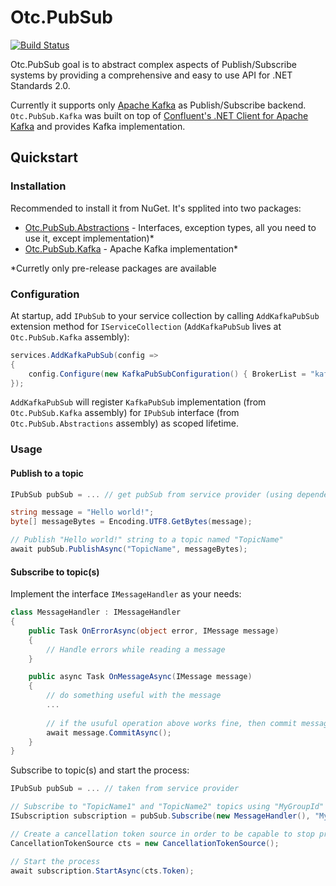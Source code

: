 # Otc.PubSub
[![Build Status](https://travis-ci.org/OleConsignado/otc-pubsub.svg?branch=master)](https://travis-ci.org/OleConsignado/otc-pubsub)

Otc.PubSub goal is to abstract complex aspects of Publish/Subscribe systems by providing a comprehensive and easy to use API for .NET Standards 2.0. 

Currently it supports only [Apache Kafka](https://kafka.apache.org/) as Publish/Subscribe backend. `Otc.PubSub.Kafka` was built on top of [Confluent's .NET Client for Apache Kafka](https://github.com/confluentinc/confluent-kafka-dotnet) and provides Kafka implementation.

## Quickstart

### Installation

Recommended to install it from NuGet. It's spplited into two packages:

* [Otc.PubSub.Abstractions](https://www.nuget.org/packages/Otc.PubSub.Abstractions) - Interfaces, exception types, all you need to use it, except implementation)*
* [Otc.PubSub.Kafka](https://www.nuget.org/packages/Otc.PubSub.Kafka) - Apache Kafka implementation*

*Curretly only pre-release packages are available

### Configuration

At startup, add `IPubSub` to your service collection by calling `AddKafkaPubSub` extension method for `IServiceCollection` (`AddKafkaPubSub` lives at `Otc.PubSub.Kafka` assembly):

```cs
services.AddKafkaPubSub(config => 
{
    config.Configure(new KafkaPubSubConfiguration() { BrokerList = "kafka-broker-addr-1,kafka-broker-addr-2 ..." };
});

```

`AddKafkaPubSub` will register `KafkaPubSub` implementation (from `Otc.PubSub.Kafka` assembly) for `IPubSub` interface (from `Otc.PubSub.Abstractions` assembly) as scoped lifetime.

### Usage

#### Publish to a topic

```cs
IPubSub pubSub = ... // get pubSub from service provider (using dependency injection)

string message = "Hello world!";
byte[] messageBytes = Encoding.UTF8.GetBytes(message);

// Publish "Hello world!" string to a topic named "TopicName"
await pubSub.PublishAsync("TopicName", messageBytes);
```
#### Subscribe to topic(s)

Implement the interface `IMessageHandler` as your needs:

```cs
class MessageHandler : IMessageHandler
{
    public Task OnErrorAsync(object error, IMessage message)
    {
        // Handle errors while reading a message
    }

    public async Task OnMessageAsync(IMessage message)
    {
        // do something useful with the message
        ...
        
        // if the usuful operation above works fine, then commit message offset (mark it as read)
        await message.CommitAsync();
    }
}
```

Subscribe to topic(s) and start the process:

```cs
IPubSub pubSub = ... // taken from service provider

// Subscribe to "TopicName1" and "TopicName2" topics using "MyGroupId" as group identifier
ISubscription subscription = pubSub.Subscribe(new MessageHandler(), "MyGroupId", "TopicName1", "TopicName2", ...);

// Create a cancellation token source in order to be capable to stop process after start it.
CancellationTokenSource cts = new CancellationTokenSource();

// Start the process
await subscription.StartAsync(cts.Token);
```
